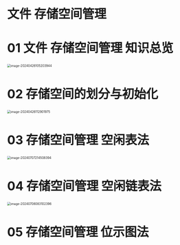 # 文件 存储空间管理



# 01 文件 存储空间管理 知识总览

<img src="https://cvp.oss-cn-shanghai.aliyuncs.com/picgo/202404261052173.png" alt="image-20240426105203944" style="zoom:50%;" />



# 02 存储空间的划分与初始化

<img src="https://cvp.oss-cn-shanghai.aliyuncs.com/picgo/202404261129242.png" alt="image-20240426112901975" style="zoom:50%;" />



# 03 存储空间管理 空闲表法

<img src="https://cvp.oss-cn-shanghai.aliyuncs.com/picgo/202407072145114.png" alt="image-20240707214508394" style="zoom:50%;" />



# 04 存储空间管理 空闲链表法

<img src="https://cvp.oss-cn-shanghai.aliyuncs.com/picgo/202407080831943.png" alt="image-20240708083102396" style="zoom:50%;" />



# 05 存储空间管理 位示图法

